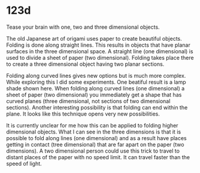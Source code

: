# 123d
Tease your brain with one, two and three dimensional objects.

The old Japanese art of origami uses paper to create beautiful objects. Folding is done along straight lines. This results in objects that have planar surfaces in the three dimensional space. A straight line (one dimensional) is used to divide a sheet of paper (two dimensional). Folding takes place there to create a three dimensional object having two planar sections.

Folding along curved lines gives new options but is much more complex. While exploring this I did some experiments. One beatiful result is a lamp shade shown here. When folding along curved lines (one dimensional) a sheet of paper (two dimensional) you immediately get a shape that has curved planes (three dimensional, not sections of two dimensional sections). Another interesting possibility is that folding can end within the plane. It looks like this technique opens very new possibilities. 

It is currently unclear for me how this can be applied to folding higher dimensional objects. What I can see in the three dimensions is that it is possible to fold along lines (one dimensional) and as a result have places getting in contact (tree dimensional) that are far apart on the paper (two dimensions). A two dimensional person could use this trick to travel to distant places of the paper with no speed limit. It can travel faster than the speed of light.
